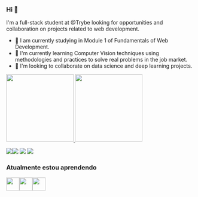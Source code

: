 ### Hi 👋

I'm a full-stack student at @Trybe looking for opportunities and collaboration on projects related to web development.

- 🔭 I am currently studying in Module 1 of Fundamentals of Web Development.
- 🌱 I'm currently learning Computer Vision techniques using methodologies and practices to solve real problems in the job market.
- 🤝 I'm looking to collaborate on data science and deep learning projects.

<div>
<a href="https://github.com/mthalmeida">
<img height="180em" src="https://github-readme-stats.vercel.app/api/top-langs/?username=mthalmeida&layout=compact&langs_count=7&theme=dracula"/>
<img height="180em" src="https://github-readme-stats.vercel.app/api?username=mthalmeida&show_icons=true&theme=dracula&include_all_commits=true&count_private=true"/>
</div>



[<img src="https://img.shields.io/badge/twitter-%231DA1F2.svg?&style=for-the-badge&logo=twitter&logoColor=white" />](https://twitter.com/mthalmeida)[<img src="https://img.shields.io/badge/linkedin-%230077B5.svg?&style=for-the-badge&logo=linkedin&logoColor=white" />](https://www.linkedin.com/in/mthalmeida/) [<img src = "https://img.shields.io/badge/instagram-%23E4405F.svg?&style=for-the-badge&logo=instagram&logoColor=white">](https://www.instagram.com/mthalmeida/) [<img src = "https://img.shields.io/badge/facebook-%231877F2.svg?&style=for-the-badge&logo=facebook&logoColor=white">](https://www.facebook.com/matheusalmeidamobelar)



### Atualmente estou aprendendo      
<img height="35px" src="https://cdn.jsdelivr.net/gh/devicons/devicon/icons/javascript/javascript-original.svg" /><img height="35px" src="https://cdn.jsdelivr.net/gh/devicons/devicon/icons/css3/css3-original.svg" /><img height="35px" src="https://cdn.jsdelivr.net/gh/devicons/devicon/icons/html5/html5-original.svg" />



